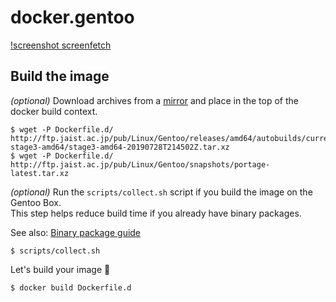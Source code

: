 # docker.gentoo

[!screenshot screenfetch](docs/screenfetch.1.png)

## Build the image

_(optional)_ Download archives from a [mirror](https://www.gentoo.org/downloads/mirrors/) and place in the top of the docker build context.

```shellsession
$ wget -P Dockerfile.d/ http://ftp.jaist.ac.jp/pub/Linux/Gentoo/releases/amd64/autobuilds/current-stage3-amd64/stage3-amd64-20190728T214502Z.tar.xz
$ wget -P Dockerfile.d/ http://ftp.jaist.ac.jp/pub/Linux/Gentoo/snapshots/portage-latest.tar.xz
```

_(optional)_ Run the `scripts/collect.sh` script if you build the image on the Gentoo Box.  
This step helps reduce build time if you already have binary packages.

See also: [Binary package guide](https://wiki.gentoo.org/wiki/Binary_package_guide)

```shellsession
$ scripts/collect.sh
```

Let's build your image :whale:

```shellsession
$ docker build Dockerfile.d
```
